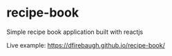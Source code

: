 # recipe-book
Simple recipe book application built with reactjs

Live example: https://dfirebaugh.github.io/recipe-book/
